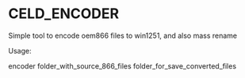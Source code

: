 # CELD_ENCODER
Simple tool to encode oem866 files to win1251, and also mass rename

Usage:

encoder folder_with_source_866_files  folder_for_save_converted_files
